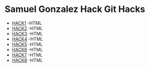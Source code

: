# Samuel Gonzalez Hack Git Hacks



- [HACK1](https://github.com/Samubetarock/git_h-1) -HTML
- [HACK2](https://github.com/Samubetarock/git_h-2) -HTML
- [HACK3](https://github.com/Samubetarock/git_h-3) -HTML
- [HACK4](https://github.com/Samubetarock/git_h-4) -HTML
- [HACK5](https://github.com/Samubetarock/git_h-5) -HTML
- [HACK6](https://github.com/Samubetarock/git_h-6) -HTML
- [HACK7](https://github.com/Samubetarock/git_h-7) -HTML
- [HACK8](https://github.com/Samubetarock/git_h-8) -HTML
